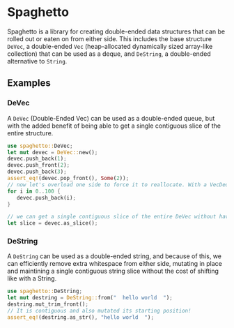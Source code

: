# Spaghetto

Spaghetto is a library for creating double-ended data structures that can be rolled out or eaten on from either side.
This includes the base structure `DeVec`, a double-ended `Vec` (heap-allocated dynamically sized array-like collection) that can be used as a deque, and `DeString`, a double-ended alternative to `String`.
<br>
## Examples

### DeVec
A `DeVec` (Double-Ended Vec) can be used as a double-ended queue, but with the added benefit of being able to get a single contiguous slice of the entire structure.
```rust
use spaghetto::DeVec;
let mut devec = DeVec::new();
devec.push_back(1);
devec.push_front(2);
devec.push_back(3);
assert_eq!(devec.pop_front(), Some(2));
// now let's overload one side to force it to reallocate. With a VecDeque this would no longer be a contiguous allocation.
for i in 0..100 {
   devec.push_back(i);
}

// we can get a single contiguous slice of the entire DeVec without having to shift elements.
let slice = devec.as_slice();
```

### DeString
A `DeString` can be used as a double-ended string, and because of this, we can efficiently remove extra whitespace from either side, mutating in place and maintining a single contiguous string slice without the cost of shifting like with a String.
```rust
use spaghetto::DeString;
let mut destring = DeString::from("  hello world  ");
destring.mut_trim_front();
// It is contiguous and also mutated its starting position!
assert_eq!(destring.as_str(), "hello world  ");
```
